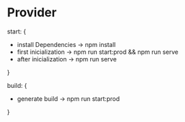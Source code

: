 # Provider
start: {
- install Dependencies -> npm install   
- first inicialization -> npm run start:prod && npm run serve
- after inicialization -> npm run serve

}

build: { 
- generate build -> npm run start:prod

}
